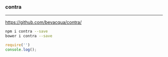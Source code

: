 ### contra
---
https://github.com/bevacqua/contra/

```sh
npm i contra --save
bower i contra --save
```

```js
require('')
console.log();


```

```
```
